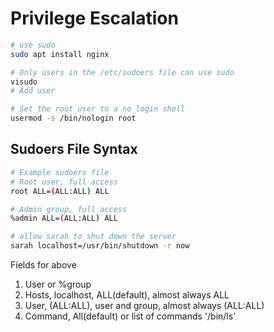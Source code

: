 # Privilege Escalation

```sh
# use sudo
sudo apt install nginx

# Only users in the /etc/sudoers file can use sudo
visudo
# Add user

# Set the root user to a no login shell
usermod -s /bin/nologin root
```

## Sudoers File Syntax

```sh
# Example sudoers file
# Root user, full access
root ALL=(ALL:ALL) ALL

# Admin group, full access
%admin ALL=(ALL:ALL) ALL

# allow sarah to shut down the server
sarah localhost=/usr/bin/shutdown -r now
```
Fields for above

1. User or %group
2. Hosts, localhost, ALL(default), almost always ALL
3. User, (ALL:ALL), user and group, almost always (ALL:ALL)
4. Command, All(default) or list of commands '/bin/ls'